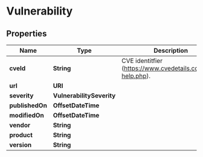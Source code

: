 

# Vulnerability


## Properties

Name | Type | Description | Notes
------------ | ------------- | ------------- | -------------
**cveId** | **String** | CVE identitfier (https://www.cvedetails.com/cve-help.php). |  [readonly]
**url** | **URI** |  |  [readonly]
**severity** | **VulnerabilitySeverity** |  | 
**publishedOn** | **OffsetDateTime** |  |  [readonly]
**modifiedOn** | **OffsetDateTime** |  |  [readonly]
**vendor** | **String** |  |  [readonly]
**product** | **String** |  |  [readonly]
**version** | **String** |  |  [readonly]




